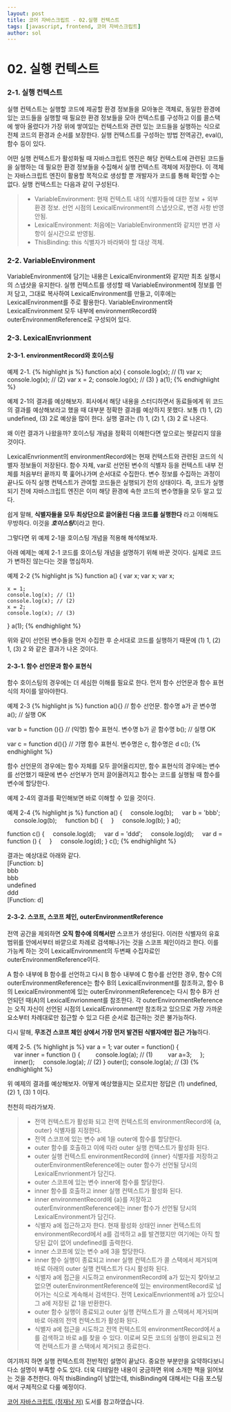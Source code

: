 ```yaml
---
layout: post
title: 코어 자바스크립트 - 02.실행 컨텍스트
tags: [javascript, frontend, 코어 자바스크립트]
author: sol
---
```



# 02. 실행 컨텍스트

### 2-1. 실행 컨텍스트

실행 컨텍스트는 실행할 코드에 제공할 환경 정보들을 모아놓은 객체로, 동일한 환경에 있는 코드들을 실행할 때 필요한 환경 정보들을 모아 컨텍스트를 구성하고 
이를 콜스택에 쌓아 올렸다가 가장 위에 쌓여있는 컨텍스트와 관련 있는 코드들을 실행하는 식으로 전체 코드의 환경과 순서를 보장한다. 
실행 컨텍스트를 구성하는 방법 전역공간, eval(), 함수 등이 있다. 

어떤 실행 컨텍스트가 활성화될 때 자바스크립트 엔진은 해당 컨텍스트에 관련된 코드들을 실행하는 데 필요한 환경 정보들을 수집해서 실행 컨텍스트 객체에 저장한다. 이 객체는 자바스크립트 엔진이 활용할 목적으로 생성할 뿐 개발자가 코드를 통해 확인할 수는 없다. 실행 컨텍스트는 다음과 같이 구성된다.

> - VariableEnvironment: 현재 컨텍스트 내의 식별자들에 대한 정보 + 외부 환경 정보. 선언 시점의 LexicalEnvironment의 스냅샷으로, 변경 사항 반영 안됨.
> - LexicalEnvironment: 처음에는 VariableEnvironment와 같지만 변경 사항이 실시간으로 반영됨.
> - ThisBinding: this 식별자가 바라봐야 할 대상 객체.

### 2-2. VariableEnvironment
VariableEnvironment에 담기는 내용은 LexicalEnvironment와 같지만 최초 실행시의 스냅샷을 유지한다. 실행 컨텍스트를 생성할 때 VariableEnvironment에 정보를 먼저 담고, 그대로 복사하여 LexicalEnvironment를 만들고, 이후에는 LexicalEnvironment를 주로 활용한다.
VariableEnvironment와 LexicalEnvironment 모두 내부에 environmentRecord와 outerEnvironmentReference로 구성되어 있다.

### 2-3. LexicalEnvrionment
#### 2-3-1. environmentRecord와 호이스팅


예제 2-1.
{% highlight js %}
function a(x) {
    console.log(x); // (1)
    var x;
    console.log(x); // (2)
    var x = 2;
    console.log(x); // (3)
}
a(1);
{% endhighlight %}

예제 2-1의 결과를 예상해보자. 회사에서 해당 내용을 스터디하면서 동료들에게 위 코드의 결과를 예상해보라고 했을 때 대부분 정확한 결과를 예상하지 못했다. 보통 (1) 1, (2) undefined, (3) 2로 예상을 많이 한다. 실행 결과는 (1) 1, (2) 1, (3) 2 로 나온다.

왜 이런 결과가 나왔을까? 호이스팅 개념을 정확히 이해한다면 앞으로는 헷갈리지 않을 것이다.

LexicalEnvrionment의 environmentRecord에는 현재 컨텍스트와 관련된 코드의 식별자 정보들이 저장된다. 함수 자체, var로 선언된 변수의 식별자 등을 컨텍스트 내부 전체를 처음부터 끝까지 쭉 훑어나가며 순서대로 수집한다. 변수 정보를 수집하는 과정이 끝나도 아직 실행 컨텍스트가 관여할 코드들은 실행되기 전의 상태이다. 즉, 코드가 실행되기 전에 자바스크립트 엔진은 이미 해당 환경에 속한 코드의 변수명들을 모두 알고 있다.

쉽게 말해, **식별자들을 모두 최상단으로 끌어올린 다음 코드를 실행한다** 라고 이해해도 무방하다. 이것을 ***호이스팅***이라고 한다.

그렇다면 위 예제 2-1을 호이스팅 개념을 적용해 해석해보자.

아래 예제는 예제 2-1 코드를 호이스팅 개념을 설명하기 위해 바꾼 것이다. 실제로 코드가 변하진 않는다는 것을 명심하자.

예제 2-2
{% highlight js %}
function a() {
    var x;
    var x;
    var x;

    x = 1;
    console.log(x); // (1)
    console.log(x); // (2) 
    x = 2;
    console.log(x); // (3)
}
a(1);
{% endhighlight %}

위와 같이 선언된 변수들을 먼저 수집한 후 순서대로 코드를 실행하기 때문에 (1) 1, (2) 1, (3) 2 와 같은 결과가 나온 것이다.


#### 2-3-1. 함수 선언문과 함수 표현식 
함수 호이스팅의 경우에는 더 세심한 이해를 필요로 한다.
먼저 함수 선언문과 함수 표현식의 차이를 알아야한다.

예제 2-3
{% highlight js %}
function a(){}          // 함수 선언문. 함수명 a가 곧 변수명
a(); // 실행 OK

var b = function (){}   // (익명) 함수 표현식. 변수명 b가 곧 함수명
b(); // 실행 OK

var c = function d(){}  // 기명 함수 표현식. 변수명은 c, 함수명은 d
c(); 
{% endhighlight %}

함수 선언문의 경우에는 함수 자체를 모두 끌어올리지만, 함수 표현식의 경우에는 변수를 선언했기 때문에 변수 선언부가 먼저 끌어올려지고 함수는 코드를 실행될 때 함수를 변수에 할당한다.

예제 2-4의 결과를 확인해보면 바로 이해할 수 있을 것이다.

예제 2-4
{% highlight js %}
function a() {
        console.log(b);
        var b = 'bbb';
        console.log(b);
        function b() {
        }
        console.log(b);
    }
a();

function c() {
        console.log(d);
        var d = 'ddd';
        console.log(d);
        var d = function () {
        }
        console.log(d);
    }
c();
{% endhighlight %}

결과는 예상대로 아래와 같다.<br>
[Function: b]<br>
bbb<br>
bbb<br>
undefined<br>
ddd<br>
[Function: d]<br>

#### 2-3-2. 스코프, 스코프 체인, outerEnvironmentReference

전역 공간을 제외하면 **오직 함수에 의해서만** 스코프가 생성된다. 이러한 식별자의 유효범위를 안에서부터 바깥으로 차례로 검색해나가는 것을 스코프 체인이라고 한다. 이를 가능케 하는 것이 LexicalEnvironment의 두변째 수집자료인 outerEnvironmentReference이다.

A 함수 내부에 B 함수를 선언하고 다시 B 함수 내부에 C 함수를 선언한 경우, 함수 C의 outerEnvironmentReference는 함수 B의 LexicalEnvironment를 참조하고, 함수 B의 LexicalEnvironment에 있는 outerEnvironmentReference는 다시 함수 B가 선언되던 때(A)의 LexicalEnvrionment를 참조한다. 각 outerEnvironmentReference는 오직 자신이 선언된 시점의 LexicalEnvironment만 참조하고 있으므로 가장 가까운 요소부터 차례대로만 접근할 수 있고 다른 순서로 접근하는 것은 불가능하다.

다시 말해, **무조건 스코프 체인 상에서 가장 먼저 발견된 식별자에만 접근 가능**하다. 

예제 2-5.
{% highlight js %}
var a = 1;
var outer = function() {
    var inner = function () {
        console.log(a); // (1)
        var a=3;
    };
    inner();
    console.log(a); // (2)
}
outer();
console.log(a); // (3)
{% endhighlight %}

위 예제의 결과를 예상해보자. 어떻게 예상했을지는 모르지만 정답은 (1) undefined, (2) 1, (3) 1 이다.

천천히 따라가보자.
> - 전역 컨텍스트가 활성화 되고 전역 컨텍스트의 environmentRecord에 {a, outer} 식별자를 지정한다.
> - 전역 스코프에 있는 변수 a에 1을 outer에 함수를 할당한다.
> - outer 함수를 호출하고 이에 따라 outer 실행 컨텍스트가 활성화 된다.
> - outer 실행 컨텍스트 environmentRecord에 {inner} 식별자를 저장하고 outerEnvironmentReference에는 outer 함수가 선언될 당시의 LexicalEnvrionment가 담긴다.
> - outer 스코프에 있는 변수 inner에 함수를 할당한다.
> - inner 함수를 호출하고 inner 실행 컨텍스트가 활성화 된다.
> - inner environmentRecord에 {a}를 저장하고 outerEnvironmentReference에는 inner 함수가 선언될 당시의 LexicalEnvironment가 담긴다.
> - 식별자 a에 접근하고자 한다. 현재 활성화 상태인 inner 컨텍스트의 environmentRecord에서 a를 검색하고 a를 발견했지만 여기에는 아직 할당된 값이 없어 undefined를 출력한다.
> - inner 스코프에 있는 변수 a에 3을 할당한다.
> - inner 함수 실행이 종료되고 inner 실행 컨텍스트가 콜 스택에서 제거되며 바로 아래의 outer 실행 컨텍스트가 다시 활성화 된다.
> - 식별자 a에 접근을 시도하고 environmentRecord에 a가 있는지 찾아보고 없으면 outerEnvironmentReference에 있는 environmentRecord로 넘어가는 식으로 계속해서 검색한다. 전역 LexicalEnvrionment에 a가 있으니 그 a에 저장된 값 1을 반환한다.
> - outer 함수 실행이 종료되고 outer 실행 컨텍스트가 콜 스택에서 제거되며 바로 아래의 전역 컨텍스트가 활성화 된다.
> - 식별자 a에 접근을 시도하고 전역 컨텍스트의 environmentRecord에서 a를 검색하고 바로 a를 찾을 수 있다. 이로써 모든 코드의 실행이 완료되고 전역 컨텍스트가 콜 스택에서 제거되고 종료한다.


여기까지 하면 실행 컨텍스트의 전반적인 설명이 끝났다. 중요한 부분만을 요약하다보니 다소 설명이 부족할 수도 있다. 더욱 디테일한 내용이 궁금하면 위에 소개한 책을 읽어보는 것을 추천한다. 아직 thisBinding이 남았는데, thisBinding에 대해서는 다음 포스팅에서 구체적으로 다룰 예정이다.

 [코어 자바스크립트 (정재남 저)](http://www.yes24.com/Product/Goods/78586788) 도서를 참고하였습니다.
<br><br>  


